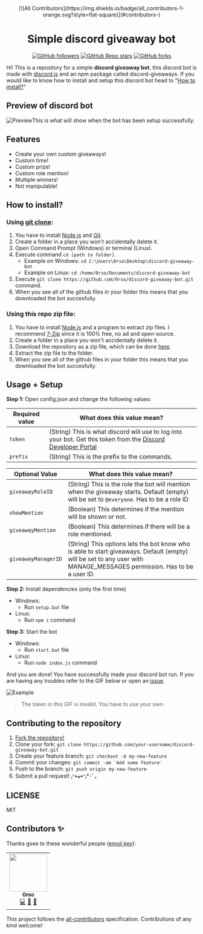 <div align="center">
<!-- ALL-CONTRIBUTORS-BADGE:START - Do not remove or modify this section -->
[![All Contributors](https://img.shields.io/badge/all_contributors-1-orange.svg?style=flat-square)](#contributors-)
<!-- ALL-CONTRIBUTORS-BADGE:END -->
  <h1 align="center">Simple discord giveaway bot</h1> 

[![GitHub followers](https://img.shields.io/github/followers/orsou?style=social)](https://github.com/orsou) [![GitHub Repo stars](https://img.shields.io/github/stars/orsou/discord-giveaway-bot?style=social)](https://github.com/orsou/discord-giveaway-bot/stargazers) [![GitHub forks](https://img.shields.io/github/forks/orsou/discord-giveaway-bot?style=social)](https://github.com/orsou/discord-giveaway-bot/network/members)

</div>

Hi! This is a repository for a simple **discord giveaway bot**, this discord bot is made with [discord.js](https://discord.js.org/) and an npm package called discord-giveaways. If you would like to know how to install and setup this discord bot head to "[How to install?](#how-to-install)"

## Preview of discord bot
![Preview](https://i.imgur.com/2FYo4T1.png)This is what will show when the bot has been setup successfully.

## Features
* Create your own custom giveaways!
* Custom time!
* Custom prize!
* Custom role mention!
* Multiple winners!
* Not manipulable!

## How to install?

### Using [git clone](https://git-scm.com/docs/git-clone):
1. You have to install [Node.js](https://nodejs.org/en/download/) and [Git](https://git-scm.com/downloads).
2. Create a folder in a place you won't accidentally delete it.
3. Open Command Prompt (Windows) or terminal (Linux).
4. Execute command `cd [path to folder]`.
	- Example on Windows: `cd C:\Users\0rso\Desktop\discord-giveaway-bot`
	- Example on Linux: `cd /home/0rso/Documents/discord-giveaway-bot`
6. Execute `git clone https://github.com/0rso/discord-giveaway-bot.git` command.
7. When you see all of the github files in your folder this means that you downloaded the bot succesfully.

### Using this repo zip file:
1. You have to install [Node.js](https://nodejs.org/en/download/) and a program to extract zip files. I recommend [7-Zip](https://www.7-zip.org/) since it is 100% free, no ad and open-source.
2. Create a folder in a place you won't accidentally delete it.
3. Download the repository as a zip file, which can be done [here](https://github.com/0rso/discord-giveaway-bot/archive/refs/heads/master.zip).
4. Extract the zip file to the folder.
5. When you see all of the github files in your folder this means that you downloaded the bot succesfully.


## Usage + Setup

**Step 1:** Open config.json and change the following values:

| Required value | What does this value mean? |
| --- | --- |
| `token` | (String) This is what discord will use to log into your bot. Get this token from the [Discord Developer Portal](https://discord.com/developers/applications) |
| `prefix` | (String) This is the prefix to the commands. |

| Optional Value | What does this value mean? |
| --- | --- |
| `giveawayRoleID` | (String) This is the role the bot will mention when the giveaway starts. Default (empty) will be set to `@everyone`. Has to be a role ID |
| `showMention` | (Boolean) This determines if the mention will be shown or not. |
| `giveawayMention` | (Boolean) This determines if there will be a role mentioned. |
| `giveawayManagerID` | (String) This options lets the bot know who is able to start giveaways. Default (empty) will be set to any user with MANAGE_MESSAGES permission. Has to be a user ID. |

**Step 2:** Install dependencies (only the first time)
- Windows:
  - Run `setup.bat` file
- Linux:
  - Run `npm i` command

**Step 3:** Start the bot
- Windows:
  - Run `start.bat` file
- Linux:
  - Run `node index.js` command

And you are done! You have successfully made your discord bot run. If you are having any troubles refer to the GIF below or open an [issue](https://github.com/orsou/discord-giveaway-bot/issues/new).

![Example](https://user-images.githubusercontent.com/48368615/120048766-de352780-c00f-11eb-882e-b69e45e96c64.gif)
> The token in this GIF is invalid. You have to use your own.

## Contributing to the repository

1. [Fork the repository!](https://github.com/orsou/discord-giveaway-bot/fork)
2. Clone your fork: `git clone https://github.com/your-username/discord-giveaway-bot.git`
3. Create your feature branch: `git checkout -b my-new-feature`
4. Commit your changes: `git commit -am 'Add some feature'`
5. Push to the branch: `git push origin my-new-feature`
6. Submit a pull request! ₍ᐢ•ﻌ•ᐢ₎*･ﾟ｡

## LICENSE
MIT

## Contributors ✨

Thanks goes to these wonderful people ([emoji key](https://allcontributors.org/docs/en/emoji-key)):

<!-- ALL-CONTRIBUTORS-LIST:START - Do not remove or modify this section -->
<!-- prettier-ignore-start -->
<!-- markdownlint-disable -->
<table>
  <tr>
    <td align="center"><a href="https://hardhat.cc"><img src="https://avatars.githubusercontent.com/u/64563726?v=4?s=100" width="100px;" alt=""/><br /><sub><b>Orso</b></sub></a><br /><a href="https://github.com/orsou/discord-giveaway-bot/commits?author=orsou" title="Code">💻</a> <a href="https://github.com/orsou/discord-giveaway-bot/commits?author=orsou" title="Documentation">📖</a> <a href="#maintenance-orsou" title="Maintenance">🚧</a></td>
  </tr>
</table>

<!-- markdownlint-restore -->
<!-- prettier-ignore-end -->

<!-- ALL-CONTRIBUTORS-LIST:END -->

This project follows the [all-contributors](https://github.com/all-contributors/all-contributors) specification. Contributions of any kind welcome!